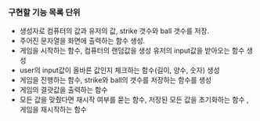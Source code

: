 ### 구현할 기능 목록 단위
- 생성자로 컴퓨터의 값과 유저의 값, strike 갯수와 ball 갯수를 저장.
- 주어진 문자열을 화면에 출력하는 함수 생성.
- 게임을 시작하는 함수, 컴퓨터의 랜덤값을 생성 유저의 input값을 받아오는 함수 생성
- user의 input값이 올바른 값인지 체크하는 함수(길이, 양수, 숫자) 생성
- 게임을 진행하는 함수, strike와 ball의 갯수를 저장하는 함수를 생성
- 게임의 결괏값을 출력하는 함수
- 모든 값을 맞췄다면 재시작 여부를 묻는 함수, 저장된 모든 값을 초기화하는 함수 ,게임을 재시작하는 함수